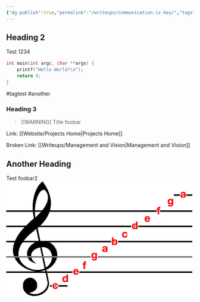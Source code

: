 ```yaml
---
{"dg-publish":true,"permalink":"/writeups/communication-is-key/","tags":["tagtest"],"created":"2025-04-15T21:22:10.633+02:00","updated":"2025-04-24T23:41:31.033+02:00"}
---
```


## Heading 2
Test 1234
```C
int main(int argc, char **argv) {
	printf("Hello World!\n");
	return 0;
}
```
#tagtest #another
### Heading 3
> [!WARNING] Title
> foobar

Link: [[Website/Projects Home\|Projects Home]]

Broken Link: [[Writeups/Management and Vision\|Management and Vision]]

## Another Heading
Test foobar2
![g-schluessel.jpg](/img/user/attachments/g-schluessel.jpg)
